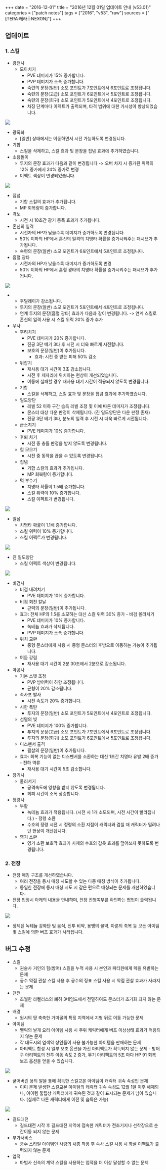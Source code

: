 +++
date = "2016-12-01"
title = "2016년 12월 01일 업데이트 안내 (v53.01)"
categories = ["patch notes"]
tags = ["2016", "v53", "raw"]
sources = ["~~[TERA 테라 | NEXON]~~"]
+++

[1]: /images/patch/v53-01_1.png
[2]: /images/patch/v53-01_2.png
[3]: /images/patch/v53-01_3.png
[4]: /images/patch/v53-01_4.png
[5]: /images/patch/v53-01_5.png
[6]: /images/patch/v53-01_6.png
[7]: /images/patch/v53-01_7.png
[8]: /images/patch/v53-01_8.png
[9]: /images/patch/v53-01_9.png

## 업데이트

### **1.** 스킬
- 광전사
  - 모아치기
    - PVE 데미지가 15% 증가합니다.
    - PVP 데미지가 소폭 증가합니다.
    - 숙련의 문장(일반) 소모 포인트가 7포인트에서 6포인트로 조정됩니다.
    - 숙련의 문장(고급) 소모 포인트가 6포인트에서 5포인트로 조정됩니다.
    - 숙련의 문장(희귀) 소모 포인트가 5포인트에서 4포인트로 조정됩니다.
    - 차징 단계마다 이펙트가 출력되며, 타격 범위에 대한 가시성이 향상되었습니다.

![][1]

  - 광폭화
    - [일반] 상태에서는 이동하면서 시전 가능하도록 변경됩니다.
  - 기합
    - 스킬을 삭제하고, 스킬 효과 및 문장을 집념 효과에 추가하였습니다.
  - 소용돌이
    - 투지의 문장 효과가 다음과 같이 변경됩니다 -> 오버 차지 시 증가된 위력의 12% 증가에서 24% 증가로 변경 
    - 이펙트 색상이 변경되었습니다.

![][2]

  - 집념
    - 기합 스킬의 효과가 추가됩니다.
    - MP 회복량이 증가합니다.
  - 격노
    - 시전 시 10초간 광기 증폭 효과가 추가됩니다.
  - 혼신의 일격
    - 시전자의 HP가 낮을수록 데미지가 증가하도록 변경됩니다.
    - 50% 이하의 HP에서 혼신의 일격의 치명타 확률을 증가시켜주는 패시브가 추가됩니다.
    - 숙련의 문장(일반) 소모 포인트가 6포인트에서 5포인트로 조정됩니다.
  - 흡혈 광타
    - 시전자의 HP가 낮을수록 대미지가 증가하도록 변경 
    - 50% 이하의 HP에서 흡혈 광타의 치명타 확률을 증가시켜주는 패시브가 추가됩니다.

![][3]

- 
    - 후딜레이가 감소됩니다.
    - 투지의 문장(일반) 소모 포인트가 5포인트에서 4포인트로 조정됩니다.
    - 연계 투지의 문장[흡혈 광타] 효과가 다음과 같이 변경됩니다. -> 연계 스킬로 혼신의 일격 사용 시 스킬 위력 20% 증가 추가 
- 무사
  - 후려치기
    - PVE 데미지가 20% 증가합니다.
    - 진공 3단 베기 3타 후 시전 시 더욱 빠르게 시전합니다.
    - 보호의 문장(일반)이 추가됩니다.
      - 효과: 시전 중 받는 피해 50% 감소
  - 뒤잡기
    - 재사용 대기 시간이 3초 감소됩니다.
    - 시전 후 제자리에 위치하는 현상이 개선되었습니다.
    - 이동에 실패할 경우 재사용 대기 시간이 적용되지 않도록 변경됩니다.
  - 기합
    - 스킬을 삭제하고, 스킬 효과 및 문장을 집념 효과에 추가하였습니다.
  - 일도양단
    - 레벨 52 이하 구간 습득 레벨 조정 및 이에 따른 데미지가 조정됩니다.
    - 몬스터 대상 다운 판정이 삭제됩니다. (진 일도양단은 다운 판정 존재) 
    - 진공 3단 베기 3타, 분노의 일격 후 시전 시 더욱 빠르게 시전됩니다.
  - 급소치기
    - PVE 데미지가 10% 증가합니다.
  - 후퇴 차기
    - 시전 중 충돌 판정을 받지 않도록 변경됩니다.
  - 힘 모으기
    - 시전 중 동작을 끊을 수 있도록 변경됩니다.
  - 집념
    - 기합 스킬의 효과가 추가됩니다.
    - MP 회복량이 증가합니다.
  - 턱 부수기
    - 치명타 확률이 1.5배 증가합니다.
    - 스킬 위력이 10% 증가합니다.
    - 스킬 이펙트가 변경됩니다.

![][4]

  - 일섬
    - 치명타 확률이 1.1배 증가합니다.
    - 스킬 위력이 10% 증가합니다.
    - 스킬 이펙트가 변경됩니다.

![][5]

  - 진 일도양단
    - 스킬 이펙트 색상이 변경됩니다.

![][6]

- 비검사
  - 비검 내려치기
    - PVE 데미지가 10% 증가합니다.
  - 비검 회전 칼날
    - 근력의 문장(일반)이 추가됩니다.
  - 효과: 전체 HP의 1.5를 소모하는 대신 스킬 위력 30% 증가 - 비검 올려치기
    - PVE 데미지가 10% 증가합니다.
    - 녹테늄 효과가 삭제됩니다.
    - PVP 데미지가 소폭 증가합니다.
  - 위치 교환
    - 중형 몬스터에게 사용 시 중형 몬스터의 후방으로 이동하는 기능이 추가됩니다.
  - 어둠 강림
    - 재사용 대기 시간이 2분 30초에서 2분으로 감소됩니다.
- 마공사
  - 기본 스탯 조정
    - PVP 방어력이 하향 조정됩니다.
    - 균형이 20% 감소됩니다.
  - 속사포 발사
    - 시전 속도가 20% 증가합니다.
  - 시한 폭탄
    - 투지의 문장(일반) 소모 포인트가 5포인트에서 4포인트로 조정됩니다.
  - 섬멸의 빛
    - PVE 데미지가 100% 증가합니다.
    - 투지의 문장(고급) 소모 포인트가 7포인트에서 6포인트로 조정됩니다.
    - 투지의 문장(희귀) 소모 포인트가 6포인트에서 5포인트로 조정됩니다.
  - 디스펜서 출격
    - 필살의 문장(일반)이 추가됩니다.
  - 효과: 회복 기능이 없는 디스펜서를 소환하는 대신 1초간 치명타 유발 2배 증가 - 전하 역류
    - 재사용 대기 시간이 5초 감소합니다.
- 창기사
  - 물러서기
    - 공격속도에 영향을 받지 않도록 변경됩니다.
    - 회피 시간이 소폭 상승합니다.
- 정령사
  - 부활
    - 녹테늄 효과가 적용됩니다. (시전 시 1개 소모되며, 시전 시간이 빨라집니다.) - 정령 소환
    - 수호의 정령 시전 시 정령의 소환 지점이 캐릭터와 겹칠 때 캐릭터가 밀려나던 현상이 개선됩니다.
  - 영기 소환
    - 영기 소환 보호막 효과가 사제의 수호의 갑옷 효과를 덮어쓰지 못하도록 변경됩니다.

### **2.** 전장
- 전장 매칭 구조를 개선하였습니다.
  - 여러 전장을 동시 매칭 시도할 수 있는 다중 매칭 방식이 추가됩니다.
  - 동일한 전장에 동시 매칭 시도 시 같은 편으로 매칭되는 문제를 개선하였습니다..
- 전장 입장시 아래의 내용을 안내하며, 전장 진행여부를 확인하는 팝업이 출력됩니다.

![][7]

  - 정제된 녹테늄 강화탄 및 음식, 전투 비약, 용맹의 물약, 아룬의 축복 등 모든 아이템 및 스킬에 의한 버프 효과가 사라집니다.

## 버그 수정

- 스킬
  - 권술사 거인의 힘(방어) 스킬을 누적 사용 시 본인과 파티원에게 렉을 유발하는 문제 
  - 궁수 약점 관찰 스킬 사용 후 궁수의 징표 스킬 사용 시 약점 관찰 효과가 사라지는 문제 
- 던전
  - 초월한 라켈리스의 폐허 3네임드에서 전멸하여도 몬스터가 초기화 되지 않는 문제 
- 배경
  - 원시의 땅 축축한 거미굴의 특정 지역에서 지형 뒤로 이동 가능한 문제 
- 아이템
  - 벨릭의 날개 요리 아이템 사용 시 주위 캐릭터에게 버프 이상상태 효과가 적용되지 않는 문제 
  - 각 대도시의 염색약 상인들이 사용 불가능한 아이템을 판매하는 문제 
  - 아티팩트 합성 시 일부 보조 옵션을 가진 아티팩트가 획득되지 않는 문제 - 방어구 아티팩트의 전투 이동 속도 2 증가, 무기 아티팩트의 5초 마다 HP 91 회복 보조 옵션을 얻을 수 있습니다.

![][8]

  - 굳어버린 용의 알을 통해 획득한 스킬교본 아이템이 캐릭터 귀속 속성인 문제 
    - 이미 문제 발생한 스킬교본 아이템의 캐릭터 귀속 속성도 12월 1일 이후 해제되나, 아이템 툴팁상 캐릭터에게 귀속된 것과 같이 표시되는 문제가 남아 있습니다. (실제로 다른 캐릭터에게 이전 및 습득은 가능) 

![][9]

- 길드대전
  - 길드대전 시작 후 길드대전 지역에 접속한 캐릭터가 전초기지나 선착장으로 순간이동 되지 않는 문제 
- 부가서비스
  - 궁수 스타일 아이템인 사랑의 새총 착용 후 속사 스킬 사용 시 화살 이펙트가 출력되지 않는 문제 
- 업적
  - 마법사 신속의 계약 스킬을 사용하는 업적을 더 이상 달성할 수 없는 문제 

